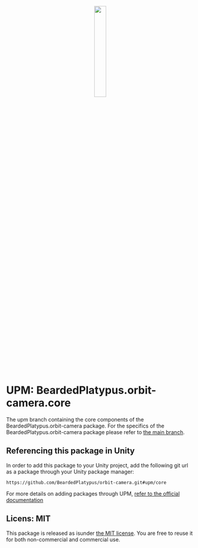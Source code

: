 <p align='center'><img align='center' src='https://github.com/BeardedPlatypus/unity-camera-package/blob/main/.docs/camera.png?raw=true' width='25%'></p>

# UPM: BeardedPlatypus.orbit-camera.core

The upm branch containing the core components of the BeardedPlatypus.orbit-camera 
package. For the specifics of the BeardedPlatypus.orbit-camera package please
refer to [the main branch](https://github.com/BeardedPlatypus/orbit-camera).

## Referencing this package in Unity

In order to add this package to your Unity project, add the following git url as a
package through your Unity package manager:

```
https://github.com/BeardedPlatypus/orbit-camera.git#upm/core
```

For more details on adding packages through UPM,
[refer to the official documentation](https://docs.unity3d.com/Manual/upm-git.html)

## Licens: MIT

This package is released as isunder [the MIT license](https://github.com/BeardedPlatypus/orbit-camera/blob/main/LICENSE).
You are free to reuse it for both non-commercial and commercial use.
